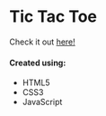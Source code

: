 # Tic Tac Toe

Check it out [here!](https://ianbrdeguzman.github.io/tictactoe/)

#### Created using:

-   HTML5
-   CSS3
-   JavaScript
